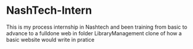 # NashTech-Intern
This is my process internship in Nashtech and been training from basic to advance to a fulldone web in folder LibraryManagement clone of how a basic website would write in pratice
